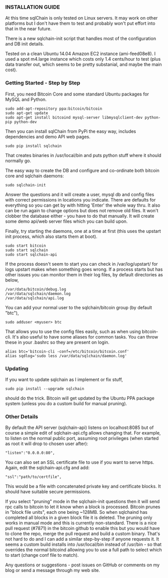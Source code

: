### INSTALLATION GUIDE

At this time sqlChain is only tested on Linux servers. It may work on other platforms but I don't have them to test and probably won't put effort into that in the near future. 

There is a new sqlchain-init script that handles most of the configuration and DB init details. 

Tested on a clean Ubuntu 14.04 Amazon EC2 instance (ami-feed08e8). I used a spot m4.large instance which costs only 1.4 cents/hour to test (plus data transfer out, which seems to be pretty substanial, and maybe the main cost).

### Getting Started - Step by Step

First, you need Bitcoin Core and some standard Ubuntu packages for MySQL and Python.

```
sudo add-apt-repository ppa:bitcoin/bitcoin
sudo apt-get update
sudo apt-get install bitcoind mysql-server libmysqlclient-dev python-pip python-dev
```

Then you can install sqlChain from PyPi the easy way, includes dependencies and demo API web pages.

    sudo pip install sqlchain

That creates binaries in /usr/local/bin and puts python stuff where it should normally go.

The easy way to create the DB and configure and co-ordinate both bitcoin core and sqlchain daemons:

    sudo sqlchain-init
    
Answer the questions and it will create a user, mysql db and config files with correct permissions in locations you indicate. There are defaults for everything so you can get by with hitting 'Enter' the whole way thru. It also can be run again to change options but does not remove old files. It won't clobber the database either - you have to do that manually. It will create some demo api/web server files which you can build upon.

Finally, try starting the daemons, one at a time at first (this uses the upstart init process, which also starts them at boot).

```
sudo start bitcoin
sudo start sqlchain
sudo start sqlchain-api
```

If the process doesn't seem to start you can check in /var/log/upstart/ for logs upstart makes when something goes wrong. If a process starts but has other issues you can monitor them in their log files, by default directories as below,

```
/var/data/bitcoin/debug.log
/var/data/sqlchain/daemon.log
/var/data/sqlchain/api.log
```

You can add your normal user to the sqlchain/bitcoin group (by default "btc"),

    sudo adduser <myuser> btc
    
That allows you to use the config files easily, such as when using bitcoin-cli. It's also useful to have some aliases for common tasks. You can throw these in your .bashrc so they are present on login.

```
alias btc='bitcoin-cli -conf=/etc/bitcoin/bitcoin.conf'
alias sqdlog='sudo less /var/data/sqlchain/daemon.log'
```

### Updating

If you want to update sqlchain as I implement or fix stuff,

    sudo pip install --upgrade sqlchain
    
should do the trick. Bitcoin will get updated by the Ubuntu PPA package system (unless you do a custom build for manual pruning).

### Other Details

By default the API server (sqlchain-api) listens on localhost:8085 but of course a simple edit of sqlchain-api.cfg allows changing that. For example, to listen on the normal public port, assuming root privileges (when started as root it will drop to chosen user after):

    "listen":"0.0.0.0:80",
    
You can also set an SSL certificate file to use if you want to serve https. Again, edit the sqlchain-api.cfg and add:

    "ssl":"path/to/certfile",
    
This would be a file with concatenated private key and certificate blocks. It should have suitable secure permissions.

If you select "pruning" mode in the sqlchain-init questions then it will send rpc calls to bitcoin to let it know when a block is processed. Bitcoin prunes in "block file units", each one being ~128MB. So when sqlchaind has completed all blocks in a given block file it is deleted. The pruning only works in manual mode and this is currently non-standard. There is a nice pull request (#7871) in the bitcoin github to enable this but you would have to clone the repo, merge the pull request and build a custom binary. That's not hard to do and I can add a similar step-by-step if anyone requests it. It seems a custom build installs into /usr/local/bin instead of /usr/bin - so that overrides the normal bitcoind allowing you to use a full path to select which to start (change conf file to match).

Any questions or suggestions - post issues on GitHub or comments on my blog or send a message through my web site.

